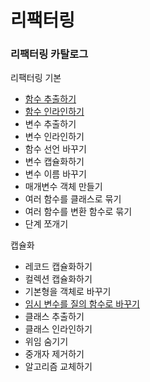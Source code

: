 # 리팩터링

### 리팩터링 카탈로그

리팩터링 기본

- [함수 추출하기](./catalogs/extract-function.md)
- [함수 인라인하기](./catalogs/inline-function.md)
- 변수 추출하기
- 변수 인라인하기
- 함수 선언 바꾸기
- 변수 캡슐화하기
- 변수 이름 바꾸기
- 매개변수 객체 만들기
- 여러 함수를 클래스로 묶기
- 여러 함수를 변환 함수로 묶기
- 단계 쪼개기

캡슐화

- 레코드 캡슐화하기
- 컬렉션 캡슐화하기
- 기본형을 객체로 바꾸기
- [임시 변수를 질의 함수로 바꾸기](./catalogs/replace-temp-with-query.md)
- 클래스 추출하기
- 클래스 인라인하기
- 위임 숨기기
- 중개자 제거하기
- 알고리즘 교체하기

